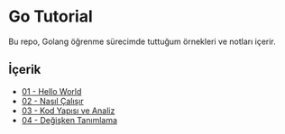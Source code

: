 # Go Tutorial

Bu repo, Golang öğrenme sürecimde tuttuğum örnekleri ve notları içerir.

## İçerik

- [01 - Hello World](./01-hello-world)
- [02 - Nasıl Çalışır](./02-how-to-work)
- [03 - Kod Yapısı ve Analiz](./03-code-structure-and-analysis)
- [04 - Değişken Tanımlama](./04-veriable-defination)
